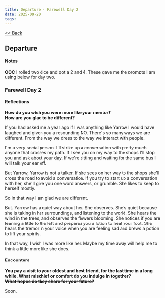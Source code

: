 ```yaml
---
title: Departure - Farewell Day 2
date: 2025-09-20
tags:  
---
```

<div class="back"><a href="index.html"><< Back</a></div> 

<div class="textbox">

## Departure 
#### Notes

<strong>OOC</strong> I rolled two dice and got a 2 and 4. These gave me the prompts I am using below for day two. 

### Farewell Day 2

#### Reflections
**How do you wish you were more like your mentor?  
How are you glad to be different?**

If you had asked me a year ago if I was anything like Yarrow I would have laughed and given you a resounding NO. There's so many ways we are different. From the way we dress to the way we interact with people. 

I'm a very social person. I'll strike up a conversation with pretty much anyone that crosses my path. If I see you on my way to the shops I'll stop you and ask about your day. If we're sitting and waiting for the same bus I will talk your ear off. 

But Yarrow, Yarrow is not a talker. If she sees on her way to the shops she'll cross the road to avoid a conversation. If you try to start up a conversation with her, she'll give you one word answers, or grumble. She likes to keep to herself mostly. 

So in that way I am glad we are different. 

But. Yarrow has a quiet way about her. She observes. She's quiet because she is taking in her surroundings, and listening to the world. She hears the wind in the trees, and observes the flowers blooming. She notices if you are leaning a little to the left and prepares you a lotion to heal your foot. She hears the tremor in your voice when you are feeling sad and brews a potion to lift your spirits. 

In that way, I wish I was more like her. Maybe my time away will help me to think a little more like she does. 


#### Encounters
**You pay a visit to your oldest and best friend, for the last time in a
long while. What mischief or comfort do you indulge in together?  
~~What hopes do they share for your future?~~**

Soon. 



</div>
